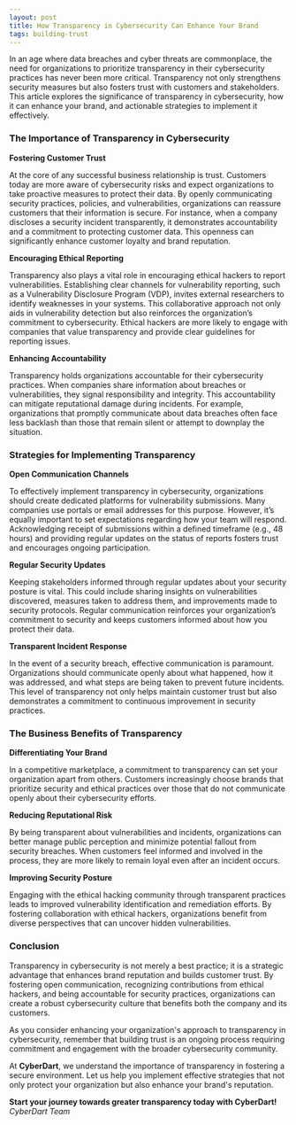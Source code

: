 ```yaml
---
layout: post
title: How Transparency in Cybersecurity Can Enhance Your Brand
tags: building-trust
---
```


In an age where data breaches and cyber threats are commonplace, the need for organizations to prioritize transparency in their cybersecurity practices has never been more critical. Transparency not only strengthens security measures but also fosters trust with customers and stakeholders. This article explores the significance of transparency in cybersecurity, how it can enhance your brand, and actionable strategies to implement it effectively.

### The Importance of Transparency in Cybersecurity

**Fostering Customer Trust**

At the core of any successful business relationship is trust. Customers today are more aware of cybersecurity risks and expect organizations to take proactive measures to protect their data. By openly communicating security practices, policies, and vulnerabilities, organizations can reassure customers that their information is secure. For instance, when a company discloses a security incident transparently, it demonstrates accountability and a commitment to protecting customer data. This openness can significantly enhance customer loyalty and brand reputation.

**Encouraging Ethical Reporting**

Transparency also plays a vital role in encouraging ethical hackers to report vulnerabilities. Establishing clear channels for vulnerability reporting, such as a Vulnerability Disclosure Program (VDP), invites external researchers to identify weaknesses in your systems. This collaborative approach not only aids in vulnerability detection but also reinforces the organization’s commitment to cybersecurity. Ethical hackers are more likely to engage with companies that value transparency and provide clear guidelines for reporting issues.

**Enhancing Accountability**

Transparency holds organizations accountable for their cybersecurity practices. When companies share information about breaches or vulnerabilities, they signal responsibility and integrity. This accountability can mitigate reputational damage during incidents. For example, organizations that promptly communicate about data breaches often face less backlash than those that remain silent or attempt to downplay the situation.

### Strategies for Implementing Transparency

**Open Communication Channels**

To effectively implement transparency in cybersecurity, organizations should create dedicated platforms for vulnerability submissions. Many companies use portals or email addresses for this purpose. However, it’s equally important to set expectations regarding how your team will respond. Acknowledging receipt of submissions within a defined timeframe (e.g., 48 hours) and providing regular updates on the status of reports fosters trust and encourages ongoing participation.

**Regular Security Updates**

Keeping stakeholders informed through regular updates about your security posture is vital. This could include sharing insights on vulnerabilities discovered, measures taken to address them, and improvements made to security protocols. Regular communication reinforces your organization’s commitment to security and keeps customers informed about how you protect their data.

**Transparent Incident Response**

In the event of a security breach, effective communication is paramount. Organizations should communicate openly about what happened, how it was addressed, and what steps are being taken to prevent future incidents. This level of transparency not only helps maintain customer trust but also demonstrates a commitment to continuous improvement in security practices.

### The Business Benefits of Transparency

**Differentiating Your Brand**

In a competitive marketplace, a commitment to transparency can set your organization apart from others. Customers increasingly choose brands that prioritize security and ethical practices over those that do not communicate openly about their cybersecurity efforts.

**Reducing Reputational Risk**

By being transparent about vulnerabilities and incidents, organizations can better manage public perception and minimize potential fallout from security breaches. When customers feel informed and involved in the process, they are more likely to remain loyal even after an incident occurs.

**Improving Security Posture**

Engaging with the ethical hacking community through transparent practices leads to improved vulnerability identification and remediation efforts. By fostering collaboration with ethical hackers, organizations benefit from diverse perspectives that can uncover hidden vulnerabilities.

### Conclusion

Transparency in cybersecurity is not merely a best practice; it is a strategic advantage that enhances brand reputation and builds customer trust. By fostering open communication, recognizing contributions from ethical hackers, and being accountable for security practices, organizations can create a robust cybersecurity culture that benefits both the company and its customers.

As you consider enhancing your organization's approach to transparency in cybersecurity, remember that building trust is an ongoing process requiring commitment and engagement with the broader cybersecurity community.

At **CyberDart**, we understand the importance of transparency in fostering a secure environment. Let us help you implement effective strategies that not only protect your organization but also enhance your brand's reputation.

**Start your journey towards greater transparency today with CyberDart!**  
*CyberDart Team*
